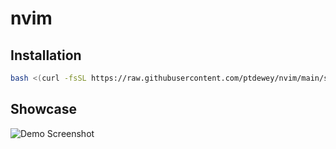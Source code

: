 # nvim

## Installation

```sh
bash <(curl -fsSL https://raw.githubusercontent.com/ptdewey/nvim/main/setup.sh)
```

## Showcase

![Demo Screenshot](https://github.com/ptdewey/darkearth-nvim/blob/main/assets/screenshot-0.png)

